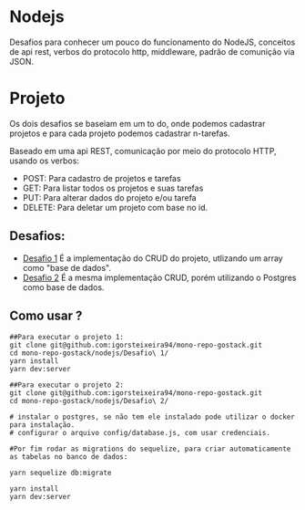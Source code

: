 # Nodejs

Desafios para conhecer um pouco do funcionamento do NodeJS, conceitos de api rest, verbos do protocolo http, middleware, padrão de comunição via JSON.

# Projeto

Os dois desafios se baseiam em um to do, onde podemos cadastrar projetos e para cada projeto podemos cadastrar n-tarefas.

Baseado em uma api REST, comunicação por meio do protocolo HTTP, usando os verbos:

* POST: Para cadastro de projetos e tarefas
* GET: Para listar todos os projetos e suas tarefas
* PUT: Para alterar dados do projeto e/ou tarefa
* DELETE: Para deletar um projeto com base no id.

## Desafios:
* [Desafio 1](https://github.com/igorsteixeira94/mono-repo-gostack/tree/master/nodejs/Desafio%201) É a implementação do CRUD do projeto, utlizando um array como "base de dados".
* [Desafio 2](https://github.com/igorsteixeira94/mono-repo-gostack/tree/master/nodejs/Desafio%202) É a mesma implementação CRUD, porém utilizando o Postgres como base de dados.

## Como usar ?



```shell
##Para executar o projeto 1:
git clone git@github.com:igorsteixeira94/mono-repo-gostack.git
cd mono-repo-gostack/nodejs/Desafio\ 1/
yarn install
yarn dev:server

##Para executar o projeto 2:
git clone git@github.com:igorsteixeira94/mono-repo-gostack.git
cd mono-repo-gostack/nodejs/Desafio\ 2/

# instalar o postgres, se não tem ele instalado pode utilizar o docker para instalação.
# configurar o arquivo config/database.js, com usar credenciais.

#Por fim rodar as migrations do sequelize, para criar automaticamente as tabelas no banco de dados:

yarn sequelize db:migrate

yarn install
yarn dev:server


```

